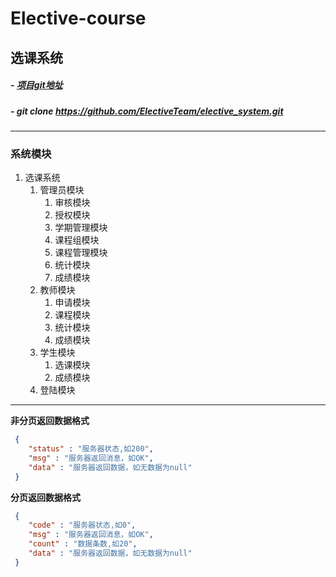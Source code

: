 # Elective-course
## 选课系统
##### - [项目git地址](https://github.com/LYLYuLongLiu/Elective-course)
##### - git clone https://github.com/ElectiveTeam/elective_system.git

***

### 系统模块
1. 选课系统
    1. 管理员模块
        1. 审核模块
        2. 授权模块
        3. 学期管理模块
        4. 课程组模块
        5. 课程管理模块
        6. 统计模块
        7. 成绩模块
    2. 教师模块
        1. 申请模块
        2. 课程模块
        3. 统计模块
        4. 成绩模块
    3. 学生模块
        1. 选课模块
        2. 成绩模块
    4. 登陆模块
***

**非分页返回数据格式**  
```json
 {
    "status" : "服务器状态,如200",
    "msg" : "服务器返回消息，如OK",
    "data" : "服务器返回数据，如无数据为null"
 }
```

**分页返回数据格式**
```json
 {
    "code" : "服务器状态,如0",
    "msg" : "服务器返回消息，如OK",
    "count" : "数据条数,如20",
    "data" : "服务器返回数据，如无数据为null"
 }
```